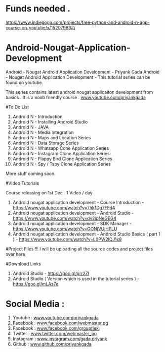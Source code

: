 # Funds needed .

https://www.indiegogo.com/projects/free-python-and-android-n-app-course-on-youtube/x/15207963#/

# Android-Nougat-Application-Development
Android - Nougat Android Application Development - Priyank Gada
Android - Nougat Android Application Development - This tutorial series can be found on youtube.

This series contains latest android nougat applicaiton development from basics . It is a noob friendly course . 
www.youtube.com/priyankgada

#To Do List
1. Android N - Introduction
2. Android N - Installing Android Studio
3. Android N - JAVA
4. Android N - Media Integration
5. Android N - Maps and Location Series
6. Android N - Data Storage Series 
7. Android N - Whatsapp Cone Application Series
8. Android N - Instagram Clone Application Series
9. Android N - Flappy Bird Clone Application Series
10. Android N - Spy / Tspy Clone Application Series

More stuff coming soon.

#Video Tutorials 

Course releasing on 1st Dec . 1 Video / day 

1. Android nougat application development - Course Introduction - https://www.youtube.com/watch?v=7hk1Dg7FFd4
2. Android nougat application development - Android Studio - https://www.youtube.com/watch?v=dv2ipNeGEG4
3. Android nougat application development - SDK Manager - https://www.youtube.com/watch?v=OONjVUjHPLU
4. Android nougat application development - Android Studio Basics ( part 1 ) - https://www.youtube.com/watch?v=L0PW2lQJ1x8

#Project Files !!!
I will be uploading all the source codes and project files over here

#Download Links 

1. Android Studio - https://goo.gl/grr2Zl
2. Android Studio ( Version which is used in the tutorial series ) - https://goo.gl/mLAs7e

# Social Media :
1. Youtube : www.youtube.com/priyankgada
2. Facebook : www.facebook.com/webmaster.pg
3. Facebook : www.facebook.com/groupflexi
4. Twitter : www.twitter.com/webmaster_pg
5. Instagram : www.instagram.com/gada.priyank
6. Github : www.github.com/priyankgada
